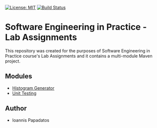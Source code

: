 [![License: MIT](https://img.shields.io/badge/License-MIT-yellow.svg)](https://opensource.org/licenses/MIT) [![Build Status](https://app.travis-ci.com/Papajohn77/SEIP-Lab-Assignments.svg?token=pR5yuYdAo5Zx9JhVkuzi&branch=master)](https://app.travis-ci.com/Papajohn77/SEIP-Lab-Assignments)

# Software Engineering in Practice - Lab Assignments

This repository was created for the purposes of Software Engineering in Practice course's Lab Assignments and it contains a multi-module Maven project.

## Modules

- [Histogram Generator](./gradeshistogram/)
- [Unit Testing](./unittesting/)

## Author

- Ioannis Papadatos

